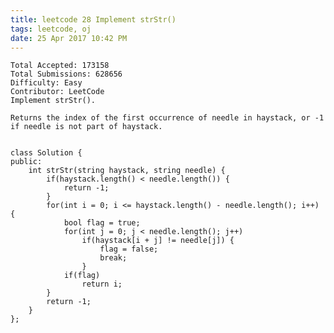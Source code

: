 ```yaml
---
title: leetcode 28 Implement strStr()
tags: leetcode, oj
date: 25 Apr 2017 10:42 PM
---
```

	Total Accepted: 173158
	Total Submissions: 628656
	Difficulty: Easy
	Contributor: LeetCode
	Implement strStr().
	
	Returns the index of the first occurrence of needle in haystack, or -1 if needle is not part of haystack.


	class Solution {
	public:
	    int strStr(string haystack, string needle) {
	        if(haystack.length() < needle.length()) {
	            return -1;
	        }
	        for(int i = 0; i <= haystack.length() - needle.length(); i++) {
	            bool flag = true;
	            for(int j = 0; j < needle.length(); j++)
	                if(haystack[i + j] != needle[j]) {
	                    flag = false;
	                    break;
	                }
	            if(flag)
	                return i;
	        }
	        return -1;
	    }
	};